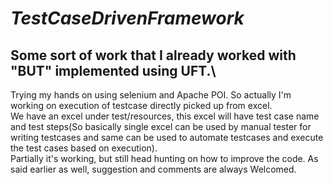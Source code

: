 # _TestCaseDrivenFramework_
## Some sort of work that I already worked with "BUT" implemented using UFT.\
Trying my hands on using selenium and Apache POI. So actually I'm working on execution of testcase directly picked up from excel.\
We have an excel under test/resources, this excel will have test case name and test steps(So basically single excel can be used by manual tester for writing testcases
and same can be used to automate testcases and execute the test cases based on execution).\
Partially it's working, but still head hunting on how to improve the code.
As said earlier as well, suggestion and comments are always Welcomed.
